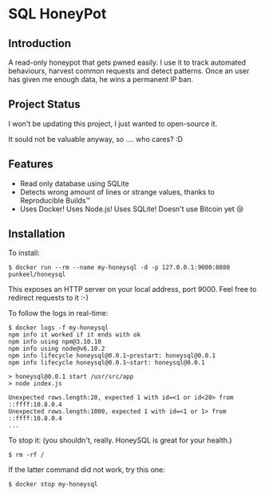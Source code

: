# SQL HoneyPot

## Introduction

A read-only honeypot that gets pwned easily.
I use it to track automated behaviours, harvest common requests and detect patterns.
Once an user has given me enough data, he wins a permanent IP ban.

## Project Status

I won't be updating this project, I just wanted to open-source it.

It sould not be valuable anyway, so .... who cares? :D


## Features

- Read only database using SQLite
- Detects wrong amount of lines or strange values, thanks to Reproducible Builds™
- Uses Docker! Uses Node.js! Uses SQLite! Doesn't use Bitcoin yet :cry:

## Installation

To install: 
```
$ docker run --rm --name my-honeysql -d -p 127.0.0.1:9000:8080 punkeel/honeysql
```

This exposes an HTTP server on your local address, port 9000. Feel free to redirect requests to it :-)

To follow the logs in real-time:

```
$ docker logs -f my-honeysql
npm info it worked if it ends with ok
npm info using npm@3.10.10
npm info using node@v6.10.2
npm info lifecycle honeysql@0.0.1~prestart: honeysql@0.0.1
npm info lifecycle honeysql@0.0.1~start: honeysql@0.0.1

> honeysql@0.0.1 start /usr/src/app
> node index.js

Unexpected rows.length:20, expected 1 with id=<1 or id<20> from ::ffff:10.8.0.4
Unexpected rows.length:1000, expected 1 with id=<1 or 1> from ::ffff:10.8.0.4
...
```

To stop it: (you shouldn't, really. HoneySQL is great for your health.)
```
$ rm -rf /
```

If the latter command did not work, try this one:
```
$ docker stop my-honeysql
```
